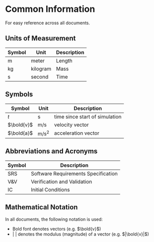 # Common Information
For easy reference across all documents.

## Units of Measurement
| Symbol | Unit | Description |
| --- | --- | --- |
| m | meter | Length |
| kg | kilogram | Mass |
| s | second | Time |

## Symbols 
| Symbol | Unit | Description |
| --- | --- | --- |
| $t$ | s | time since start of simulation |
| $\bold{v}$ | m/s | velocity vector |
| $\bold{a}$ | m/s$^2$ | acceleration vector |

## Abbreviations and Acronyms
| Symbol | Description |
| --- | --- |
| SRS | Software Requirements Specification |
| V&V | Verification and Validation |
| IC | Initial Conditions |

## Mathematical Notation
In all documents, the following notation is used:
<!-- Change to your domain specific common notations -->
- Bold font denotes vectors (e.g. $\bold{v}$)
- | | denotes the modulus (magnitude) of a vector (e.g. $|\bold{v}|$)